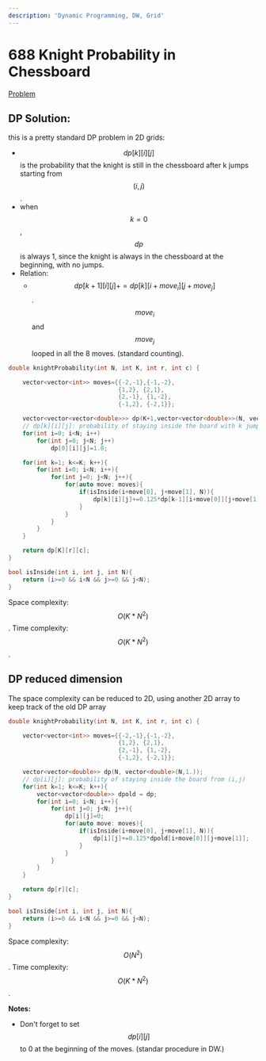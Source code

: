 ```yaml
---
description: 'Dynamic Programming, DW, Grid'
---
```


# 688 Knight Probability in Chessboard

[Problem](https://leetcode.com/problems/knight-probability-in-chessboard/)

## DP Solution:

this is a pretty standard DP problem in 2D grids:

* $$dp[k][i][j]$$ is the probability that the knight is still in the chessboard after k jumps starting from $$(i,j)$$.
* when $$k=0$$, $$dp$$ is always 1, since the knight is always in the chessboard at the beginning, with no jumps.
* Relation:
  * $$dp[k+1][i][j]+=dp[k][i+move_i][j+move_j]$$. $$move_i$$ and $$move_j$$ looped in all the 8 moves. \(standard counting\).

```cpp
double knightProbability(int N, int K, int r, int c) {

    vector<vector<int>> moves={{-2,-1},{-1,-2}, 
                               {1,2}, {2,1}, 
                               {2,-1}, {1,-2},
                               {-1,2}, {-2,1}};

    vector<vector<vector<double>>> dp(K+1,vector<vector<double>>(N, vector<double>(N,0.)));
    // dp[k][i][j]: probability of staying inside the board with k jump from (i,j)
    for(int i=0; i<N; i++)
        for(int j=0; j<N; j++)
            dp[0][i][j]=1.0;

    for(int k=1; k<=K; k++){
        for(int i=0; i<N; i++){
            for(int j=0; j<N; j++){
                for(auto move: moves){
                    if(isInside(i+move[0], j+move[1], N)){
                        dp[k][i][j]+=0.125*dp[k-1][i+move[0]][j+move[1]];
                    }
                }
            }
        }
    }

    return dp[K][r][c];
}

bool isInside(int i, int j, int N){
    return (i>=0 && i<N && j>=0 && j<N);
}
```

Space complexity: $$O(K*N^{2})$$. Time complexity: $$O(K*N^2)$$.

## DP reduced dimension

The space complexity can be reduced to 2D, using another 2D array to keep track of the old DP array

```cpp
double knightProbability(int N, int K, int r, int c) {

    vector<vector<int>> moves={{-2,-1},{-1,-2}, 
                               {1,2}, {2,1}, 
                               {2,-1}, {1,-2},
                               {-1,2}, {-2,1}};

    vector<vector<double>> dp(N, vector<double>(N,1.));
    // dp[i][j]: probability of staying inside the board from (i,j)      
    for(int k=1; k<=K; k++){
        vector<vector<double>> dpold = dp;
        for(int i=0; i<N; i++){
            for(int j=0; j<N; j++){
                dp[i][j]=0;
                for(auto move: moves){
                    if(isInside(i+move[0], j+move[1], N)){
                        dp[i][j]+=0.125*dpold[i+move[0]][j+move[1]];
                    }
                }
            }
        }
    }

    return dp[r][c];
}

bool isInside(int i, int j, int N){
    return (i>=0 && i<N && j>=0 && j<N);
}
```

Space complexity: $$O(N^{2})$$. Time complexity: $$O(K*N^2)$$.

**Notes:**

* Don't forget to set $$dp[i][j]$$ to 0 at the beginning of the moves. \(standar procedure in DW.\)

